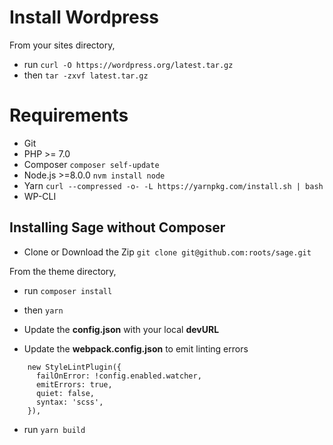 # Install Wordpress

From your sites directory,
* run `curl -O https://wordpress.org/latest.tar.gz`
* then `tar -zxvf latest.tar.gz`

# Requirements
* Git
* PHP >= 7.0
* Composer `composer self-update`
* Node.js >=8.0.0 `nvm install node`
* Yarn `curl --compressed -o- -L https://yarnpkg.com/install.sh | bash`
* WP-CLI

## Installing Sage without Composer
* Clone or Download the Zip `git clone git@github.com:roots/sage.git`

From the theme directory, 
* run `composer install`
* then `yarn`

* Update the **config.json** with your local **devURL**

* Update the **webpack.config.json** to emit linting errors

```
    new StyleLintPlugin({
      failOnError: !config.enabled.watcher,
      emitErrors: true,
      quiet: false,
      syntax: 'scss',
    }),
```

* run `yarn build`
